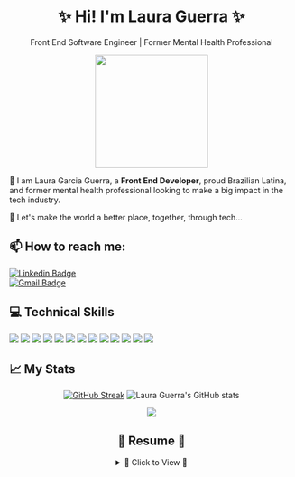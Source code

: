 <div align="center">

 # ✨ Hi! I'm Laura Guerra ✨
 Front End Software Engineer | Former Mental Health Professional
   <div align="center"> 
    <img src="https://media.giphy.com/media/RrVJHB3KSTCznWubpd/giphy.gif" height="200px">
   </div>


 <p align="left"> 🌸 I am Laura Garcia Guerra, a <b>Front End Developer</b>, proud Brazilian Latina, and former mental health professional looking to make a big impact in the tech industry. </p>
 <p align="left"> 🌸 Let's make the world a better place, together, through tech... </p>

 <div align="left">

  ## 📫 How to reach me:
 
   [![Linkedin Badge](https://img.shields.io/badge/-LauraGuerra-blue?style=flat-square&logo=Linkedin&logoColor=white&link=https://www.linkedin.com/in/laura-garcia-guerra-b9b431170/)](https://www.linkedin.com/in/laura-garcia-guerra-b9b431170/)
   <br>
   [![Gmail Badge](https://img.shields.io/badge/-l.garciaguerra1@gmail.com-c14438?style=flat-square&logo=Gmail&logoColor=white&link=mailto:l.garciaguerra1@gmail.com)](mailto:l.garciaguerra1y@gmail.com) <br>

  ## 💻 Technical Skills
  
  <img src="https://img.shields.io/badge/TypeScript-007ACC?style=for-the-badge&logo=typescript&logoColor=white" />
  <img src="https://img.shields.io/badge/React-20232A?style=for-the-badge&logo=react&logoColor=61DAFB" />
  <img src="https://img.shields.io/badge/JavaScript-323330?style=for-the-badge&logo=javascript&logoColor=F7DF1E" /> 
  <img src="https://img.shields.io/badge/HTML5-E34F26?style=for-the-badge&logo=html5&logoColor=white" />
  <img src="https://img.shields.io/badge/CSS3-1572B6?style=for-the-badge&logo=css3&logoColor=white" /> 
  <img src="https://img.shields.io/badge/Sass-CC6699?style=for-the-badge&logo=sass&logoColor=white" />
  <img src="https://img.shields.io/badge/-cypress-%23E5E5E5?style=for-the-badge&logo=cypress&logoColor=058a5e" /> 
  <img src="https://img.shields.io/badge/-mocha-%238D6748?style=for-the-badge&logo=mocha&logoColor=white" />
  <img src="https://img.shields.io/badge/chai-A30701?style=for-the-badge&logo=chai&logoColor=white" />
  <img src="https://img.shields.io/badge/Heroku-430098?style=for-the-badge&logo=heroku&logoColor=white" />
  <img src="https://img.shields.io/badge/Slack-4A154B?style=for-the-badge&logo=slack&logoColor=white" />
  <img src="https://img.shields.io/badge/Markdown-000000?style=for-the-badge&logo=markdown&logoColor=white" /> 
  <img src="https://img.shields.io/badge/Visual_Studio_Code-0078D4?style=for-the-badge&logo=visual%20studio%20code&logoColor=white" /> 

  <br>

  ## 📈 My Stats  
 
 </div>

  [![GitHub Streak](https://github-readme-streak-stats.herokuapp.com/?user=lauraguerra1)](https://git.io/streak-stats) ![Laura Guerra's GitHub stats](https://github-readme-stats.vercel.app/api?username=lauraguerra1&show_icons=true)

 <img align="center" src="https://github-readme-stats.vercel.app/api/top-langs/?username=lauraguerra1&layout=compact" />

 ## 🎀 Resume 🎀
 <details>
   <summary>🎀 Click to View 🎀</summary>

 <div align="left"> 

 ## Education

 - 📖 **Turing School of Software & Design**\
 💻 **Front End Software Development**\
 📆 March 2023 - current

 <img align="center" src="https://img.shields.io/badge/JavaScript-F7DF1E?style=for-the-badge&logo=javascript&logoColor=black" />
 <img align="center" src="https://img.shields.io/badge/CSS3-1572B6?style=for-the-badge&logo=css3&logoColor=white" />
 <img align="center" src="https://img.shields.io/badge/HTML5-E34F26?style=for-the-badge&logo=html5&logoColor=white" />
 <img align="center" src="https://img.shields.io/badge/Sass-CC6699?style=for-the-badge&logo=sass&logoColor=white" />
 <img align="center" src="https://img.shields.io/badge/TypeScript-007ACC?style=for-the-badge&logo=typescript&logoColor=white" />
 <img align="center" src="https://img.shields.io/badge/React-20232A?style=for-the-badge&logo=react&logoColor=61DAFB" />
 <img align="center" src="https://img.shields.io/badge/Slack-4A154B?style=for-the-badge&logo=slack&logoColor=white" />

 <p></p>

 - 📖 **Santa Monica College**\
 🩺 **Associate's Degree in Psychology**\
 📆 2020 - 2022


 ## Experience

 - 🎀 **CCM Recruiting** - West Palm Beach, FL\
 👩🏻‍💻 **Healthcare Recruiter**\
 📆 Jan - Dec 2022

 - 🎀 **Awakenings Treatment Center** - Agoura Hills, CA\
 👩🏻‍💻 **Admissions Coordinator** 📆 Aug 2020 - Jan 2021\
 👩🏻‍💻 **Case Manager** 📆 Oct 2019 - Aug 2020\
 👩🏻‍💻 **Neurofeedback Technician** 📆 June 2019 - Oct 2019 

 - 🎀 **Rewrite Sober Living** - Mar Vista, CA\
 👩🏻‍💻 **Recovery Assistant**\
 📆 Feb 2019 - Aug 2020

 - 🎀 **CAST Centers LLC** - Los Angeles, CA\
 👩🏻‍💻 **Resident Advisor**\
 📆 Nov 2018 - Feb 2019

 </div>

</div>

